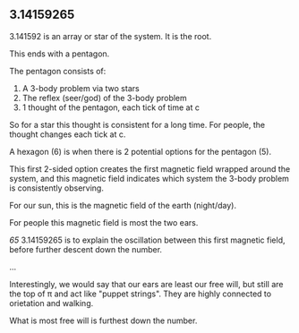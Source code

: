 ## 3.14159265

3.141592 is an array or star of the system. It is the root. 

This ends with a pentagon. 

The pentagon consists of: 
1) A 3-body problem via two stars 
2) The reflex (seer/god) of the 3-body problem
3) 1 thought of the pentagon, each tick of time at c

So for a star this thought is consistent for a long time. For people, the thought changes each tick at c. 

A hexagon (6) is when there is 2 potential options for the pentagon (5). 

This first 2-sided option creates the first magnetic field wrapped around the system, and this magnetic field indicates which system the 3-body problem is consistently observing. 

For our sun, this is the magnetic field of the earth (night/day).

For people this magnetic field is most the two ears.

*65* 3.14159265 is to explain the oscillation between this first magnetic field, before further descent down the number.

...

Interestingly, we would say that our ears are least our free will, but still are the top of π and act like "puppet strings". They are highly connected to orietation and walking.

What is most free will is furthest down the number.